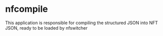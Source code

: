 # nfcompile

This application is responsible for compiling the structured JSON into NFT JSON, ready to be loaded by nfswitcher